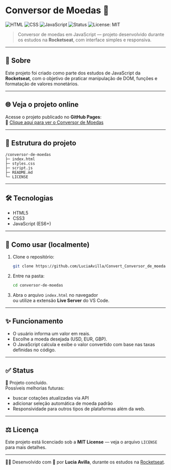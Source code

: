 # Conversor de Moedas 💱

![HTML](https://img.shields.io/badge/HTML-%23E34F26.svg?style=for-the-badge&logo=html5&logoColor=white)
![CSS](https://img.shields.io/badge/CSS-%231572B6.svg?style=for-the-badge&logo=css3&logoColor=white)
![JavaScript](https://img.shields.io/badge/JavaScript-%23F7DF1E.svg?style=for-the-badge&logo=javascript&logoColor=black)
![Status](https://img.shields.io/badge/status-conclu%C3%ADdo-brightgreen?style=for-the-badge)
![License: MIT](https://img.shields.io/badge/License-MIT-blue.svg?style=for-the-badge)

> Conversor de moedas em JavaScript — projeto desenvolvido durante os estudos na **Rocketseat**, com interface simples e responsiva.

---

## 🧭 Sobre
Este projeto foi criado como parte dos estudos de JavaScript da **Rocketseat**, com o objetivo de praticar manipulação de DOM, funções e formatação de valores monetários.

---

## 🌐 Veja o projeto online
Acesse o projeto publicado no **GitHub Pages**:  
🔗 [Clique aqui para ver o Conversor de Moedas](https://luciaavilla.github.io/Convert_Conversor_de_moedas/)

---

## 📁 Estrutura do projeto
```
/conversor-de-moedas
├─ index.html
├─ styles.css
├─ script.js
├─ README.md
└─ LICENSE
```

---

## 🛠️ Tecnologias
- HTML5  
- CSS3 
- JavaScript (ES6+)

---

## 🚀 Como usar (localmente)
1. Clone o repositório:
   ```bash
   git clone https://github.com/LuciaAvilla/Convert_Conversor_de_moedas
   ```
2. Entre na pasta:
   ```bash
   cd conversor-de-moedas
   ```
3. Abra o arquivo `index.html` no navegador  
   ou utilize a extensão **Live Server** do VS Code.

---

## ✨ Funcionamento
- O usuário informa um valor em reais.  
- Escolhe a moeda desejada (USD, EUR, GBP).  
- O JavaScript calcula e exibe o valor convertido com base nas taxas definidas no código.

---

## ✅ Status
🚀 Projeto concluído.  
Possíveis melhorias futuras:
- buscar cotações atualizadas via API  
- adicionar seleção automática de moeda padrão
- Responsividade para outros tipos de plataformas além da web.

---

## ⚖️ Licença
Este projeto está licenciado sob a **MIT License** — veja o arquivo `LICENSE` para mais detalhes.

---

👩‍💻 Desenvolvido com 💛 por **Lucia Avilla**, durante os estudos na [Rocketseat](https://www.rocketseat.com.br/).

